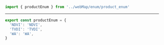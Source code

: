 ```jsx
import { productEnum } from '../webMap/enum/product_enum'
```

---

```jsx
export const productEnum = {
  'NDVI': 'NDVI',
  'TVDI': 'TVDI',
  'WA': 'WA',
}
```
